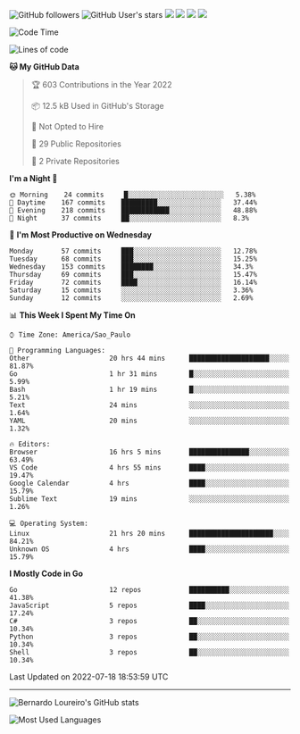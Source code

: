 ![GitHub followers](https://img.shields.io/github/followers/bernardolm?style=for-the-badge&label=GitHub%20followers) ![GitHub User's stars](https://img.shields.io/github/stars/bernardolm?style=for-the-badge&label=GitHub%20User's%20stars) [![](https://img.shields.io/static/v1?logo=linkedin&label=LinkedIn&message=bernardolm&color=0A66C2&style=for-the-badge)](https://www.linkedin.com/in/bernardolm) [![](https://img.shields.io/static/v1?logo=lastdotfm&label=last.fm&message=bernardolm&color=D51007&style=for-the-badge)](https://www.last.fm/user/bernardolm) [![](https://img.shields.io/static/v1?logo=spotify&label=spotify&message=bernardolou&color=1ED760&style=for-the-badge)](https://open.spotify.com/user/bernardolou) [![](https://img.shields.io/static/v1?logo=awesomelists&label=My%20awesome%20stars&message=⭐⭐⭐&color=FC60A8&style=for-the-badge)](https://github.com/bernardolm/awesome-stars)

<!--START_SECTION:waka-->
![Code Time](http://img.shields.io/badge/Code%20Time-1%2C596%20hrs%2036%20mins-blue)

![Lines of code](https://img.shields.io/badge/From%20Hello%20World%20I%27ve%20Written--16%20Thousand%20lines%20of%20code-blue)

**🐱 My GitHub Data** 

> 🏆 603 Contributions in the Year 2022
 > 
> 📦 12.5 kB Used in GitHub's Storage 
 > 
> 🚫 Not Opted to Hire
 > 
> 📜 29 Public Repositories 
 > 
> 🔑 2 Private Repositories  
 > 
**I'm a Night 🦉** 

```text
🌞 Morning    24 commits     █░░░░░░░░░░░░░░░░░░░░░░░░   5.38% 
🌆 Daytime    167 commits    █████████░░░░░░░░░░░░░░░░   37.44% 
🌃 Evening    218 commits    ████████████░░░░░░░░░░░░░   48.88% 
🌙 Night      37 commits     ██░░░░░░░░░░░░░░░░░░░░░░░   8.3%

```
📅 **I'm Most Productive on Wednesday** 

```text
Monday       57 commits     ███░░░░░░░░░░░░░░░░░░░░░░   12.78% 
Tuesday      68 commits     ███░░░░░░░░░░░░░░░░░░░░░░   15.25% 
Wednesday    153 commits    ████████░░░░░░░░░░░░░░░░░   34.3% 
Thursday     69 commits     ███░░░░░░░░░░░░░░░░░░░░░░   15.47% 
Friday       72 commits     ████░░░░░░░░░░░░░░░░░░░░░   16.14% 
Saturday     15 commits     ░░░░░░░░░░░░░░░░░░░░░░░░░   3.36% 
Sunday       12 commits     ░░░░░░░░░░░░░░░░░░░░░░░░░   2.69%

```


📊 **This Week I Spent My Time On** 

```text
⌚︎ Time Zone: America/Sao_Paulo

💬 Programming Languages: 
Other                    20 hrs 44 mins      ████████████████████░░░░░   81.87% 
Go                       1 hr 31 mins        █░░░░░░░░░░░░░░░░░░░░░░░░   5.99% 
Bash                     1 hr 19 mins        █░░░░░░░░░░░░░░░░░░░░░░░░   5.21% 
Text                     24 mins             ░░░░░░░░░░░░░░░░░░░░░░░░░   1.64% 
YAML                     20 mins             ░░░░░░░░░░░░░░░░░░░░░░░░░   1.32%

🔥 Editors: 
Browser                  16 hrs 5 mins       ███████████████░░░░░░░░░░   63.49% 
VS Code                  4 hrs 55 mins       ████░░░░░░░░░░░░░░░░░░░░░   19.47% 
Google Calendar          4 hrs               ████░░░░░░░░░░░░░░░░░░░░░   15.79% 
Sublime Text             19 mins             ░░░░░░░░░░░░░░░░░░░░░░░░░   1.26%

💻 Operating System: 
Linux                    21 hrs 20 mins      █████████████████████░░░░   84.21% 
Unknown OS               4 hrs               ████░░░░░░░░░░░░░░░░░░░░░   15.79%

```

**I Mostly Code in Go** 

```text
Go                       12 repos            ██████████░░░░░░░░░░░░░░░   41.38% 
JavaScript               5 repos             ████░░░░░░░░░░░░░░░░░░░░░   17.24% 
C#                       3 repos             ██░░░░░░░░░░░░░░░░░░░░░░░   10.34% 
Python                   3 repos             ██░░░░░░░░░░░░░░░░░░░░░░░   10.34% 
Shell                    3 repos             ██░░░░░░░░░░░░░░░░░░░░░░░   10.34%

```



 Last Updated on 2022-07-18 18:53:59 UTC
<!--END_SECTION:waka-->

---

![Bernardo Loureiro's GitHub stats](https://github-readme-stats.vercel.app/api?username=bernardolm&count_private=true&show_icons=true&theme=nightowl&include_all_commits=true)

![Most Used Languages](https://github-readme-stats.vercel.app/api/top-langs/?username=bernardolm&theme=nightowl&langs_count=99)
